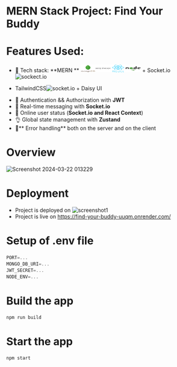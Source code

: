 # MERN Stack Project: Find Your Buddy

# Features Used:
- 🌟 Tech stack: **MERN ** <img src="https://raw.githubusercontent.com/devicons/devicon/master/icons/mongodb/mongodb-original-wordmark.svg" alt="mongodb" width="40" height="20"/><img src="https://raw.githubusercontent.com/devicons/devicon/master/icons/express/express-original-wordmark.svg" alt="express" width="40" height="20"/><img src="https://raw.githubusercontent.com/devicons/devicon/master/icons/react/react-original-wordmark.svg" alt="react" width="40" height="20"/><img src="https://raw.githubusercontent.com/devicons/devicon/master/icons/nodejs/nodejs-original-wordmark.svg" alt="nodejs" width="40" height="20"/> + Socket.io<img src="https://cdn.jsdelivr.net/gh/devicons/devicon@latest/icons/socketio/socketio-original-wordmark.svg" alt="sockect.io" width="40" height="20"/>
+ TailwindCSS<img src="https://cdn.jsdelivr.net/gh/devicons/devicon@latest/icons/tailwindcss/tailwindcss-plain-wordmark.svg" alt="socket.io" width="40" height="20"/> + Daisy UI
-   🎃 Authentication && Authorization with **JWT**
-   👾 Real-time messaging with **Socket.io**
-   🚀 Online user status (**Socket.io and React Context**)
-   👌 Global state management with **Zustand**
-   🐞** Error handling** both on the server and on the client

# Overview
![Screenshot 2024-03-22 013229](https://github.com/alisha140202/find_your_buddy/assets/102052712/a846afb2-2c1d-45ea-aced-5ded71f671e8)

# Deployment
- Project is deployed on ![screenshot1](https://github.com/alisha140202/find_your_buddy/assets/102052712/2874699a-30bb-4dbe-8b3f-89b86a9080e6)
- Project is live on https://find-your-buddy-uuqm.onrender.com/

# Setup of .env file

```js
PORT=...
MONGO_DB_URI=...
JWT_SECRET=...
NODE_ENV=...
```

# Build the app

```shell
npm run build
```

# Start the app

```shell
npm start
```
